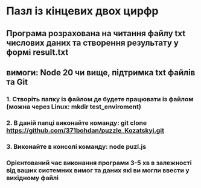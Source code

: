 # Пазл із кінцевих двох цирфр

## Програма розрахована на читання файлу txt числових даних та створення результату у формі result.txt

## вимоги: Node 20 чи вище, підтримка txt файлів та Git

### 1. Створіть папку із файлом де будете працювати із файлом (можна через Linux: mkdir test_enviroment)

### 2. В даній папці виконайте команду: git clone https://github.com/371bohdan/puzzle_Kozatskyi.git

### 3. Виконайте в консолі команду: node puzl.js 

### Орієнтований час виконання програми 3-5 хв в залежності від ваших системних вимог та даних які ви могли ввести у вихідному файлі

